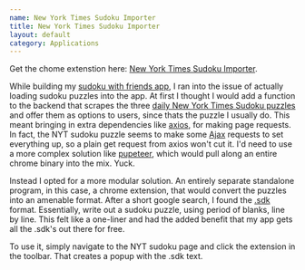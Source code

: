 ```yaml
---
name: New York Times Sudoku Importer
title: New York Times Sudoku Importer
layout: default
category: Applications
---
```


Get the chome extenstion here: [New York Times Sudoku Importer](https://chrome.google.com/webstore/detail/new-york-times-sudoku-imp/ekhmjkmibekgoiodgnpbecpchpppjkhn).

While building my [sudoku with friends app](http://sudoku-with-friends.com/), I ran into the issue of actually
loading sudoku puzzles into the app. At first I thought I would add a function to the backend that scrapes the 
three [daily New York Times Sudoku puzzles](https://www.nytimes.com/puzzles/sudoku/easy) and offer them as options to users,
since thats the puzzle I usually do. This meant bringing in extra dependencies like [axios](https://www.npmjs.com/package/axios), for
making page requests. In fact, the NYT sudoku puzzle seems to make some [Ajax](https://www.w3schools.com/xml/ajax_intro.asp) requests to set everything up, so a plain get
request from axios won't cut it. I'd need to use a more complex solution like [pupeteer](https://github.com/puppeteer/puppeteer), which
would pull along an entire chrome binary into the mix. Yuck. 

Instead I opted for a more modular solution. An entirely separate
standalone program, in this case, a chrome extension, that would convert the puzzles into an amenable format. After a short 
google search, I found the [.sdk](https://www.sudocue.net/fileformats.php) format. Essentially, write out a sudoku puzzle, using 
period of blanks, line by line. This felt like a one-liner and had the added benefit that my app gets all the 
.sdk's out there for free. 

To use it, simply navigate to the NYT sudoku page and click the extension in the toolbar. That creates a popup with the .sdk text.
